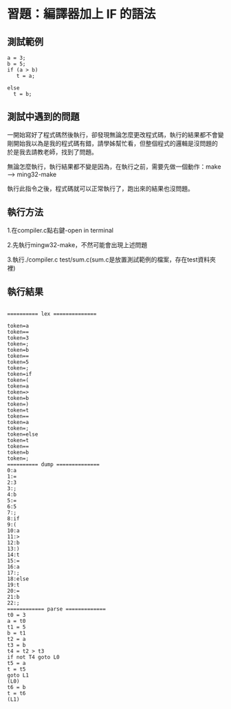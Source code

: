 # 習題：編譯器加上 IF 的語法

## 測試範例

```
a = 3;
b = 5;
if (a > b)
   t = a;

else 
  t = b;

```

## 測試中遇到的問題


一開始寫好了程式碼然後執行，卻發現無論怎麼更改程式碼，執行的結果都不會變
剛開始我以為是我的程式碼有錯，請學姊幫忙看，但整個程式的邏輯是沒問題的
於是我去請教老師，找到了問題。

無論怎麼執行，執行結果都不變是因為，在執行之前，需要先做一個動作：make
--> ming32-make

執行此指令之後，程式碼就可以正常執行了，跑出來的結果也沒問題。



## 執行方法
1.在compiler.c點右鍵-open in terminal

2.先執行mingw32-make，不然可能會出現上述問題

3.執行./compiler.c test/sum.c(sum.c是放置測試範例的檔案，存在test資料夾裡)


## 執行結果

```

========== lex ==============

token=a
token==
token=3
token=;
token=b
token==
token=5
token=;
token=if
token=(
token=a
token=>
token=b
token=)
token=t
token==
token=a
token=;
token=else
token=t
token==
token=b
token=;
========== dump ==============
0:a
1:=
2:3
3:;
4:b
5:=
6:5
7:;
8:if
9:(
10:a
11:>
12:b
13:)
14:t
15:=
16:a
17:;
18:else
19:t
20:=
21:b
22:;
============ parse =============
t0 = 3
a = t0
t1 = 5
b = t1
t2 = a
t3 = b
t4 = t2 > t3
if not T4 goto L0
t5 = a
t = t5
goto L1
(L0)
t6 = b
t = t6
(L1)

```

